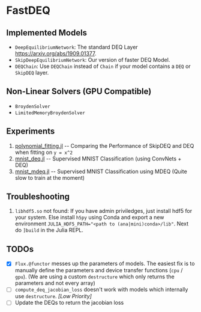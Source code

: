 # FastDEQ

## Implemented Models

* `DeepEquilibriumNetwork`: The standard DEQ Layer https://arxiv.org/abs/1909.01377.
* `SkipDeepEquilibriumNetwork`: Our version of faster DEQ Model.
* `DEQChain`: Use `DEQChain` instead of `Chain` if your model contains a `DEQ` or `SkipDEQ` layer.

## Non-Linear Solvers (GPU Compatible)

* `BroydenSolver`
* `LimitedMemoryBroydenSolver`

## Experiments

1. [polynomial_fitting.jl](experiments/polynomial_fitting.jl) -- Comparing the Performance of SkipDEQ and DEQ when fitting on `y = x^2`
2. [mnist_deq.jl](experiments/mnist_deq.jl) -- Supervised MNIST Classification (using ConvNets + DEQ)
3. [mnist_mdeq.jl](experiments/mnist_mdeq.jl) -- Supervised MNIST Classification using MDEQ (Quite slow to train at the moment)

## Troubleshooting

1. `libhdf5.so` not found: If you have admin priviledges, just install hdf5 for your system. Else install `h5py` using Conda and export a new environment `JULIA_HDF5_PATH="<path to (ana|mini)conda>/lib"`. Next do `]build` in the Julia REPL.

## TODOs

- [x] `Flux.@functor` messes up the parameters of models. The easiest fix is to manually define the parameters and device transfer functions (`cpu` / `gpu`). (We are using a custom `destructure` which only returns the parameters and not every array)
- [ ] `compute_deq_jacobian_loss` doesn't work with models which internally use `destructure`. *[Low Priority]*
- [ ] Update the DEQs to return the jacobian loss
